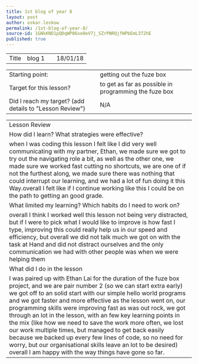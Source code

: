 ```yaml
---
title: 1st blog of year 8
layout: post
author: oskar.leskow
permalink: /1st-blog-of-year-8/
source-id: 1GNkKND1pQDqWP06xe0eV7j_SZrPNRQjfWPbEmL372hE
published: true
---
```

<table>
  <tr>
    <td>Title</td>
    <td>blog 1</td>
    <td></td>
    <td>18/01/18</td>
  </tr>
</table>


<table>
  <tr>
    <td>Starting point:</td>
    <td>getting out the fuze box</td>
  </tr>
  <tr>
    <td>Target for this lesson?</td>
    <td>to get as far as possible in programming the fuze box</td>
  </tr>
  <tr>
    <td>Did I reach my target? 
(add details to "Lesson Review")</td>
    <td>N/A</td>
  </tr>
</table>


<table>
  <tr>
    <td>Lesson Review</td>
  </tr>
  <tr>
    <td>How did I learn? What strategies were effective? </td>
  </tr>
  <tr>
    <td>when I was coding this lesson I felt like I did very well communicating with my partner, Ethan, we made sure we got to try out the navigating role a bit, as well as the other one, we made sure we worked fast cutting no shortcuts, we are one of if not the furthest along, we made sure there was nothing that could interrupt our learning, and we had a lot of fun doing it this Way.overall I felt like if I continue working like this I could be on the path to getting an good  grade.</td>
  </tr>
  <tr>
    <td>What limited my learning? Which habits do I need to work on? </td>
  </tr>
  <tr>
    <td>overall I think I worked well this lesson not being very distracted, but if I were to pick what I would like to improve is how fast I type, improving this could really help us in our speed and efficiency, but overall we did not talk much we got on with the task at Hand and did not distract ourselves and the only communication we had with other people was when we were helping them</td>
  </tr>
  <tr>
    <td>What did I do in the lesson</td>
  </tr>
  <tr>
    <td>I was paired up with Ethan Lai for the duration of the fuze box project, and we are pair number 2 (so we can start extra early) we got off to an solid start with our simple hello world programs and we got faster and more effective as the lesson went on, our programming skills were improving fast as was out rock, we got through an lot in the lesson, with an few key learning points in the mix (like how we need to save the work more often, we lost our work multiple times, but managed to get back easily because we backed up every few lines of code, so no need for worry, but our organisational skills leave an lot to be desired) overall I am happy with the way things have gone so far.</td>
  </tr>
</table>


